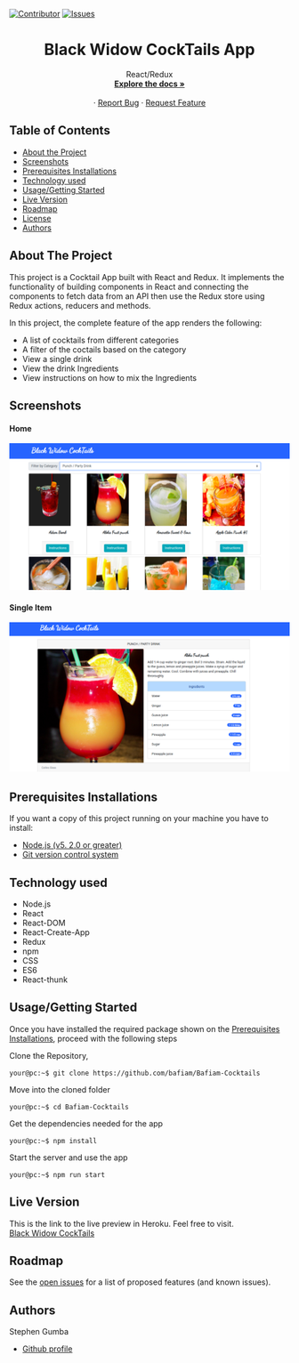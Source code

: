 [![Contributor][contributor-shield]][contributor-url]
[![Issues][issues-shield]][issues-url]
<br />

<p align="center">
  <h1 align="center">Black Widow CockTails App </h1>
  <p align="center">
    React/Redux
    <br />
    <a href="https://github.com/bafiam/Bafiam-Cocktails.git"><strong>Explore the docs »</strong></a>
    <br />
    <br />
    ·
    <a href="https://github.com/bafiam/Bafiam-Cocktails/issues">Report Bug</a>
    ·
    <a href="https://github.com/bafiam/Bafiam-Cocktails/issues">Request Feature</a>
  </p>
</p>

<!-- TABLE OF CONTENTS -->

## Table of Contents

- [About the Project](#about-the-project)
- [Screenshots](#screenshots)
- [Prerequisites Installations](#prerequisites-installations)
- [Technology used](#technology-used)
- [Usage/Getting Started](#how-to-Use)
- [Live Version](#live-version)
- [Roadmap](#roadmap)
- [License](#license)
- [Authors](#authors)

<!-- ABOUT THE PROJECT -->

## About The Project

This project is a Cocktail App built with React and Redux. It implements the functionality of building components in React and connecting the components to fetch data from an API then use the Redux store using Redux actions, reducers and methods.

In this project, the complete feature of the app renders the following:

- A list of cocktails from different categories
- A filter of the coctails based on the category
- View a single drink
- View the drink Ingredients
- View instructions on how to mix the Ingredients

## Screenshots

#### Home
<img src="./home.png" alt="screenshot1"/>

#### Single Item
<img src="./item.png" alt="screenshot1"/>

## Prerequisites Installations

<p>If you want a copy of this project running on your machine you have to install:</p>

- <a href="https://nodejs.org/en/">Node.js (v5. 2.0 or greater)</a>
- <a href="https://git-scm.com/downloads">Git version control system</a>

## Technology used

- Node.js
- React
- React-DOM
- React-Create-App
- Redux
- npm
- CSS
- ES6
- React-thunk

## Usage/Getting Started

Once you have installed the required package shown on the [Prerequisites Installations](#required-installations), proceed with the following steps

Clone the Repository,

```Shell
your@pc:~$ git clone https://github.com/bafiam/Bafiam-Cocktails
```

Move into the cloned folder

```Shell
your@pc:~$ cd Bafiam-Cocktails
```

Get the dependencies needed for the app

```Shell
your@pc:~$ npm install
```

Start the server and use the app

```Shell
your@pc:~$ npm run start
```

## Live Version

This is the link to the live preview in Heroku. Feel free to visit.<br>
[Black Widow CockTails](https://vibrant-jennings-158558.netlify.app/)<br>

<!-- ROADMAP -->

## Roadmap

See the [open issues](https://github.com/bafiam/Bafiam-Cocktails/issues) for a list of proposed features (and known issues).

<!-- CONTACT -->

## Authors

Stephen Gumba

- [Github profile](https://github.com/bafiam)

<!-- MARKDOWN LINKS & IMAGES -->
<!-- https://www.markdownguide.org/basic-syntax/#reference-style-links -->

[contributor-shield]: https://img.shields.io/badge/Contributors-1-%2300ff00
[contributor-url]: https://github.com/bafiam/Bafiam-Cocktails/graphs/contributors
[issues-shield]: https://img.shields.io/badge/issues-0-%2300ff00
[issues-url]: https://github.com/bafiam/Bafiam-Cocktails/issues/
